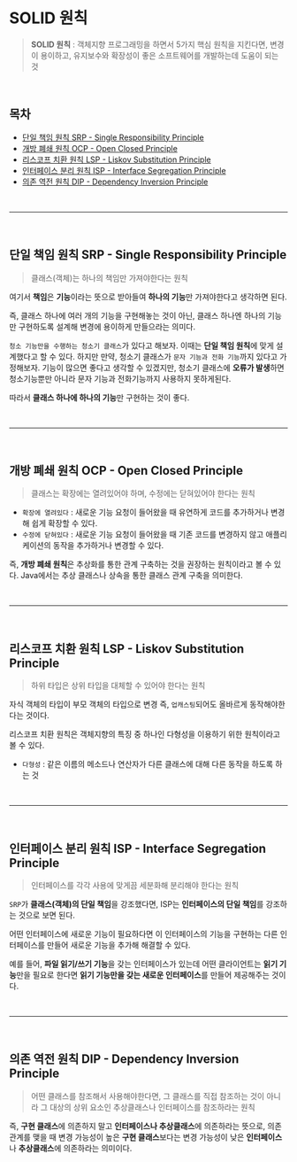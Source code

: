 # SOLID 원칙

> **SOLID 원칙** : 객체지향 프로그래밍을 하면서 5가지 핵심 원칙을 지킨다면, 변경이 용이하고, 유지보수와 확장성이 좋은 소프트웨어를 개발하는데 도움이 되는 것

</br>

## 목차

- [단일 책임 원칙 SRP - Single Responsibility Principle](#단일-책임-원칙-srp---single-responsibility-principle)
- [개방 폐쇄 원칙 OCP - Open Closed Principle](#개방-폐쇄-원칙-ocp---open-closed-principle)
- [리스코프 치환 원칙 LSP - Liskov Substitution Principle](#리스코프-치환-원칙-lsp---liskov-substitution-principle)
- [인터페이스 분리 원칙 ISP - Interface Segregation Principle](#인터페이스-분리-원칙-isp---interface-segregation-principle)
- [의존 역전 원칙 DIP - Dependency Inversion Principle](#의존-역전-원칙-dip---dependency-inversion-principle)

</br>

---

</br>

## 단일 책임 원칙 SRP - Single Responsibility Principle

> 클래스(객체)는 하나의 책임만 가져야한다는 원칙

여기서 **책임**은 **기능**이라는 뜻으로 받아들여 **하나의 기능**만 가져야한다고 생각하면 된다. </br>

즉, 클래스 하나에 여러 개의 기능을 구현해놓는 것이 아닌, 클래스 하나엔 하나의 기능만 구현하도록 설계해 변경에 용이하게 만들으라는 의미다.

`청소 기능만을 수행하는 청소기 클래스`가 있다고 해보자.
이때는 **단일 책임 원칙**에 맞게 설계했다고 할 수 있다.
하지만 만약, 청소기 클래스가 `문자 기능과 전화 기능`까지 있다고 가정해보자.
기능이 많으면 좋다고 생각할 수 있겠지만, 청소기 클래스에 **오류가 발생**하면 청소기능뿐만 아니라 문자 기능과 전화기능까지 사용하지 못하게된다.

따라서 **클래스 하나에 하나의 기능**만 구현하는 것이 좋다.

</br>

---

</br>

## 개방 폐쇄 원칙 OCP - Open Closed Principle

> 클래스는 확장에는 열려있어야 하며, 수정에는 닫혀있어야 한다는 원칙

- `확장에 열려있다` : 새로운 기능 요청이 들어왔을 때 유연하게 코드를 추가하거나 변경해 쉽게 확장할 수 있다.
- `수정에 닫혀있다` : 새로운 기능 요청이 들어왔을 때 기존 코드를 변경하지 않고 애플리케이션의 동작을 추가하거나 변경할 수 있다.

즉, **개방 폐쇄 원칙**은 추상화를 통한 관계 구축하는 것을 권장하는 원칙이라고 볼 수 있다.
Java에서는 추상 클래스나 상속을 통한 클래스 관계 구축을 의미한다.

</br>

---

</br>

## 리스코프 치환 원칙 LSP - Liskov Substitution Principle

> 하위 타입은 상위 타입을 대체할 수 있어야 한다는 원칙

자식 객체의 타입이 부모 객체의 타입으로 변경 즉, `업캐스팅`되어도 올바르게 동작해야한다는 것이다.

리스코프 치환 원칙은 객체지향의 특징 중 하나인 다형성을 이용하기 위한 원칙이라고 볼 수 있다.

- `다형성` : 같은 이름의 메소드나 연산자가 다른 클래스에 대해 다른 동작을 하도록 하는 것

</br>

---

</br>

## 인터페이스 분리 원칙 ISP - Interface Segregation Principle

> 인터페이스를 각각 사용에 맞게끔 세분화해 분리해야 한다는 원칙

`SRP`가 **클래스(객체)의 단일 책임**을 강조했다면, ISP는 **인터페이스의 단일 책임**를 강조하는 것으로 보면 된다.

어떤 인터페이스에 새로운 기능이 필요하다면 이 인터페이스의 기능을 구현하는 다른 인터페이스를 만들어 새로운 기능을 추가해 해결할 수 있다.

예를 들어, **파일 읽기/쓰기 기능**을 갖는 인터페이스가 있는데 어떤 클라이언트는 **읽기 기능**만을 필요로 한다면 **읽기 기능만을 갖는 새로운 인터페이스**를 만들어 제공해주는 것이다.

</br>

---

</br>

## 의존 역전 원칙 DIP - Dependency Inversion Principle

> 어떤 클래스를 참조해서 사용해야한다면, 그 클래스를 직접 참조하는 것이 아니라 그 대상의 상위 요소인 추상클래스나 인터페이스를 참조하라는 원칙 

즉, **구현 클래스**에 의존하지 말고 **인터페이스나 추상클래스**에 의존하라는 뜻으로,
의존 관계를 맺을 때 변경 가능성이 높은 **구현 클래스**보다는 변경 가능성이 낮은 **인터페이스**나 **추상클래스**에 의존하라는 의미이다.

